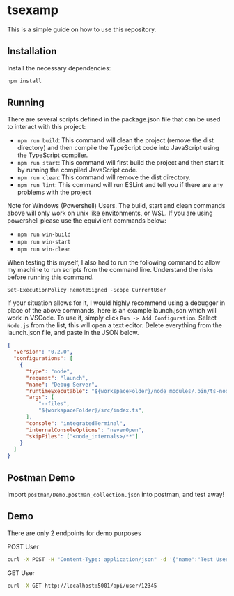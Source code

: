 # tsexamp

This is a simple guide on how to use this repository.

## Installation

Install the necessary dependencies:
```bash
npm install
```

## Running

There are several scripts defined in the package.json file that can be used to interact with this project:

 - `npm run build`: This command will clean the project (remove the dist directory) and then compile the TypeScript code into JavaScript using the TypeScript compiler.
 - `npm run start`: This command will first build the project and then start it by running the compiled JavaScript code.
 - `npm run clean`: This command will remove the dist directory.
 - `npm run lint`: This command will run ESLint and tell you if there are any problems with the project

Note for Windows (Powershell) Users. The build, start and clean commands above will only work on unix like envitonments, or WSL. If you are using powershell please use the equivilent commands below:
 - `npm run win-build`
 - `npm run win-start`
 - `npm run win-clean`

When testing this myself, I also had to run the following command to allow my machine to run scripts from the command line. Understand the risks before running this command.
```
Set-ExecutionPolicy RemoteSigned -Scope CurrentUser
```

If your situation allows for it, I would highly recommend using a debugger in place of the above commands, here is an example launch.json which will work in VSCode. To use it, simply click `Run -> Add Configuration`. Select `Node.js` from the list, this will open a text editor. Delete everything from the launch.json file, and paste in the JSON below.
```json
{
  "version": "0.2.0",
  "configurations": [
    {
      "type": "node",
      "request": "launch",
      "name": "Debug Server",
      "runtimeExecutable": "${workspaceFolder}/node_modules/.bin/ts-node",
      "args": [
          "--files",
          "${workspaceFolder}/src/index.ts",
      ],
      "console": "integratedTerminal",
      "internalConsoleOptions": "neverOpen",
      "skipFiles": ["<node_internals>/**"]
    }    
  ]
}
```

## Postman Demo

Import `postman/Demo.postman_collection.json` into postman, and test away!

## Demo

There are only 2 endpoints for demo purposes

POST User
```bash
curl -X POST -H "Content-Type: application/json" -d '{"name":"Test User", "email":"testuser@example.com"}' http://localhost:5001/api/user
```

GET User
```bash
curl -X GET http://localhost:5001/api/user/12345
```
